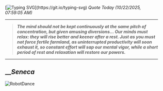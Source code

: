 [![Typing SVG](https://readme-typing-svg.herokuapp.com?font=Press+Start+2P&color=C2F784&size=35&width=900&height=100&lines=Hello+World%2C+I'm+Hung+!)](https://git.io/typing-svg) 
_Quote Today (10/22/2025, 07:59:05 AM)_
___
>**_The mind should not be kept continuously at the same pitch of concentration, but given amusing diversions… Our minds must relax: they will rise better and keener after a rest. Just as you must not force fertile farmland, as uninterrupted productivity will soon exhaust it, so constant effort will sap our mental vigor, while a short period of rest and relaxation will restore our powers._**
___

## __**_Seneca_**

![RobotDance](src/assets/images/robot-dancing-dribble.gif?style=center)
